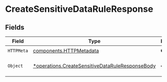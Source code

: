 # CreateSensitiveDataRuleResponse


## Fields

| Field                                                                                                             | Type                                                                                                              | Required                                                                                                          | Description                                                                                                       |
| ----------------------------------------------------------------------------------------------------------------- | ----------------------------------------------------------------------------------------------------------------- | ----------------------------------------------------------------------------------------------------------------- | ----------------------------------------------------------------------------------------------------------------- |
| `HTTPMeta`                                                                                                        | [components.HTTPMetadata](../../models/components/httpmetadata.md)                                                | :heavy_check_mark:                                                                                                | N/A                                                                                                               |
| `Object`                                                                                                          | [*operations.CreateSensitiveDataRuleResponseBody](../../models/operations/createsensitivedataruleresponsebody.md) | :heavy_minus_sign:                                                                                                | a list of SensitiveDataRule objects                                                                               |